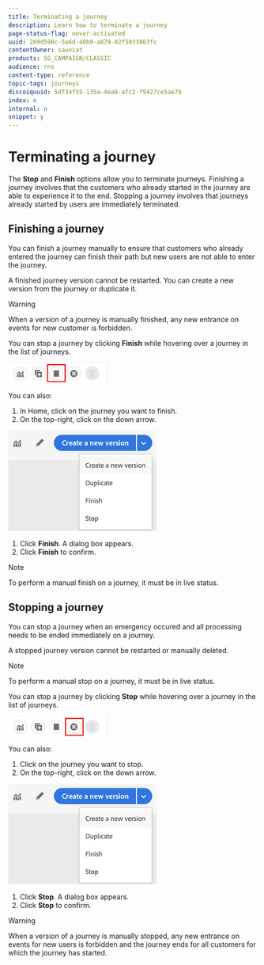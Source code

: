 ```yaml
---
title: Terminating a journey
description: Learn how to terminate a journey
page-status-flag: never-activated
uuid: 269d590c-5a6d-40b9-a879-02f5033863fc
contentOwner: sauviat
products: SG_CAMPAIGN/CLASSIC
audience: rns
content-type: reference
topic-tags: journeys
discoiquuid: 5df34f55-135a-4ea8-afc2-f9427ce5ae7b
index: n
internal: n
snippet: y
---
```


# Terminating a journey

The **Stop** and **Finish** options allow you to terminate journeys. Finishing a journey involves that the customers who already started in the journey are able to experience it to the end. Stopping a journey involves that journeys already started by users are immediately terminated.

## Finishing a journey

You can finish a journey manually to ensure that customers who already entered the journey can finish their path but new users are not able to enter the journey.

A finished journey version cannot be restarted. You can create a new version from the journey or duplicate it.

>[!WARNING]
>
>When a version of a journey is manually finished, any new entrance on events for new customer is forbidden.

You can stop a journey by clicking **Finish** while hovering over a journey in the list of journeys.

![](../assets/journey-finish-quick-action.png)

You can also:

1. In Home, click on the journey you want to finish.
1. On the top-right, click on the down arrow.

  ![](../assets/finish_drop_down_list.png)

1. Click **Finish**. A dialog box appears.
1. Click **Finish** to confirm.

>[!NOTE]
>
>To perform a manual finish on a journey, it must be in live status.

## Stopping a journey

You can stop a journey when an emergency occured and all processing needs to be ended immediately on a journey.

A stopped journey version cannot be restarted or manually deleted.

>[!NOTE]
>
>To perform a manual stop on a journey, it must be in live status.

You can stop a journey by clicking **Stop** while hovering over a journey in the list of journeys.

![](../assets/journey-stop-quick-action.png)

You can also:

1. Click on the journey you want to stop.
1. On the top-right, click on the down arrow.

  ![](../assets/finish_drop_down_list.png)

1. Click **Stop**. A dialog box appears.
1. Click **Stop** to confirm.

>[!WARNING]
>
>When a version of a journey is manually stopped, any new entrance on events for new users is forbidden and the journey ends for all customers for which the journey has started.
